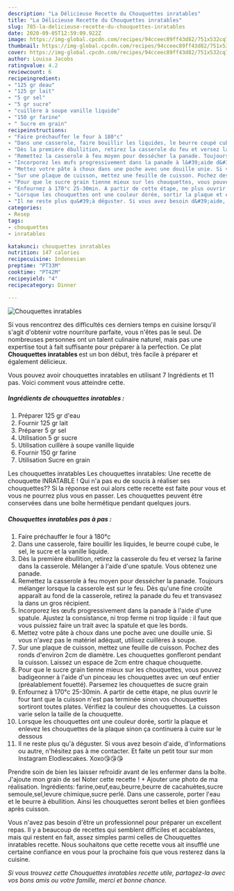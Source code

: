 ```yaml
---
description: "La Délicieuse Recette du Chouquettes inratables"
title: "La Délicieuse Recette du Chouquettes inratables"
slug: 785-la-delicieuse-recette-du-chouquettes-inratables
date: 2020-09-05T12:59:09.922Z
image: https://img-global.cpcdn.com/recipes/94cceec89ff43d82/751x532cq70/chouquettes-inratables-photo-principale-de-la-recette.jpg
thumbnail: https://img-global.cpcdn.com/recipes/94cceec89ff43d82/751x532cq70/chouquettes-inratables-photo-principale-de-la-recette.jpg
cover: https://img-global.cpcdn.com/recipes/94cceec89ff43d82/751x532cq70/chouquettes-inratables-photo-principale-de-la-recette.jpg
author: Louisa Jacobs
ratingvalue: 4.2
reviewcount: 6
recipeingredient:
- "125 gr deau"
- "125 gr lait"
- "5 gr sel"
- "5 gr sucre"
- "cuillère à soupe vanille liquide"
- "150 gr farine"
- " Sucre en grain"
recipeinstructions:
- "Faire préchauffer le four à 180°c"
- "Dans une casserole, faire bouillir les liquides, le beurre coupé cube, le sel, le sucre et la vanille liquide."
- "Dès la première ébullition, retirez la casserole du feu et versez la farine dans la casserole. Mélanger à l&#39;aide d&#39;une spatule. Vous obtenez une panade."
- "Remettez la casserole à feu moyen pour dessécher la panade. Toujours mélanger lorsque la casserole est sur le feu. Dès qu&#39;une fine croûte apparaît au fond de la casserole, retirez la panade du feu et transvasez la dans un gros récipient."
- "Incorporez les œufs progressivement dans la panade à l&#39;aide d&#39;une spatule. Ajustez la consistance, ni trop ferme ni trop liquide : il faut que vous puissiez faire un trait avec la spatule et que les bords."
- "Mettez votre pâte à choux dans une poche avec une douille unie. Si vous n&#39;avez pas le matériel adéquat, utilisez cuillères à soupe."
- "Sur une plaque de cuisson, mettez une feuille de cuisson. Pochez des ronds d&#39;environ 2cm de diamètre. Les chouquettes gonfleront pendant la cuisson. Laissez un espace de 2cm entre chaque chouquette."
- "Pour que le sucre grain tienne mieux sur les chouquettes, vous pouvez badigeonner à l&#39;aide d&#39;un pinceau les chouquettes avec un œuf entier (préalablement fouetté). Parsemez les chouquettes de sucre grain"
- "Enfournez à 170°c 25-30min. A partir de cette étape, ne plus ouvrir le four tant que la cuisson n&#39;est pas terminée sinon vos chouquettes sortiront toutes plates. Vérifiez la couleur des chouquettes. La cuisson varie selon la taille de la chouquette."
- "Lorsque les chouquettes ont une couleur dorée, sortir la plaque et enlevez les chouquettes de la plaque sinon ça continuera à cuire sur le dessous"
- "Il ne reste plus qu&#39;à déguster. Si vous avez besoin d&#39;aide, d&#39;informations ou autre, n&#39;hésitez pas à me contacter. Et faite un petit tour sur mon Instagram Elodiescakes. Xoxo😘😘😘"
categories:
- Resep
tags:
- chouquettes
- inratables

katakunci: chouquettes inratables 
nutrition: 147 calories
recipecuisine: Indonesian
preptime: "PT33M"
cooktime: "PT42M"
recipeyield: "4"
recipecategory: Dinner

---
```



![Chouquettes inratables](https://img-global.cpcdn.com/recipes/94cceec89ff43d82/751x532cq70/chouquettes-inratables-photo-principale-de-la-recette.jpg)

Si vous rencontrez des difficultés ces derniers temps en cuisine lorsqu'il s'agit d'obtenir votre nourriture parfaite, vous n'êtes pas le seul. De nombreuses personnes ont un talent culinaire naturel, mais pas une expertise tout à fait suffisante pour préparer à la perfection. Ce plat <strong> Chouquettes inratables </strong> est un bon début, très facile à préparer et également délicieux.

<!--inarticleads1-->

Vous pouvez avoir chouquettes inratables en utilisant 7 Ingrédients et 11 pas. Voici comment vous atteindre cette.

##### Ingrédients de chouquettes inratables :

1. Préparer 125 gr d&#39;eau
1. Fournir 125 gr lait
1. Préparer 5 gr sel
1. Utilisation 5 gr sucre
1. Utilisation cuillère à soupe vanille liquide
1. Fournir 150 gr farine
1. Utilisation  Sucre en grain


Les chouquettes inratables Les chouquettes inratables: Une recette de chouquette INRATABLE ! Qui n&#39;a pas eu de soucis à réaliser ses chouquettes?? Si la réponse est oui alors cette recette est faite pour vous et vous ne pourrez plus vous en passer. Les chouquettes peuvent être conservées dans une boîte hermétique pendant quelques jours. 

<!--inarticleads2-->

##### Chouquettes inratables pas à pas :

1. Faire préchauffer le four à 180°c
1. Dans une casserole, faire bouillir les liquides, le beurre coupé cube, le sel, le sucre et la vanille liquide.
1. Dès la première ébullition, retirez la casserole du feu et versez la farine dans la casserole. Mélanger à l&#39;aide d&#39;une spatule. Vous obtenez une panade.
1. Remettez la casserole à feu moyen pour dessécher la panade. Toujours mélanger lorsque la casserole est sur le feu. Dès qu&#39;une fine croûte apparaît au fond de la casserole, retirez la panade du feu et transvasez la dans un gros récipient.
1. Incorporez les œufs progressivement dans la panade à l&#39;aide d&#39;une spatule. Ajustez la consistance, ni trop ferme ni trop liquide : il faut que vous puissiez faire un trait avec la spatule et que les bords.
1. Mettez votre pâte à choux dans une poche avec une douille unie. Si vous n&#39;avez pas le matériel adéquat, utilisez cuillères à soupe.
1. Sur une plaque de cuisson, mettez une feuille de cuisson. Pochez des ronds d&#39;environ 2cm de diamètre. Les chouquettes gonfleront pendant la cuisson. Laissez un espace de 2cm entre chaque chouquette.
1. Pour que le sucre grain tienne mieux sur les chouquettes, vous pouvez badigeonner à l&#39;aide d&#39;un pinceau les chouquettes avec un œuf entier (préalablement fouetté). Parsemez les chouquettes de sucre grain
1. Enfournez à 170°c 25-30min. A partir de cette étape, ne plus ouvrir le four tant que la cuisson n&#39;est pas terminée sinon vos chouquettes sortiront toutes plates. Vérifiez la couleur des chouquettes. La cuisson varie selon la taille de la chouquette.
1. Lorsque les chouquettes ont une couleur dorée, sortir la plaque et enlevez les chouquettes de la plaque sinon ça continuera à cuire sur le dessous
1. Il ne reste plus qu&#39;à déguster. Si vous avez besoin d&#39;aide, d&#39;informations ou autre, n&#39;hésitez pas à me contacter. Et faite un petit tour sur mon Instagram Elodiescakes. Xoxo😘😘😘


Prendre soin de bien les laisser refroidir avant de les enfermer dans la boîte. J&#39;ajoute mon grain de sel Noter cette recette ! + Ajouter une photo de ma réalisation. Ingrédients: farine,oeuf,eau,beurre,beurre de cacahuètes,sucre semoule,sel,levure chimique,sucre perlé. Dans une casserole, porter l&#39;eau et le beurre à ébullition. Ainsi les chouquettes seront belles et bien gonflées après cuisson. 

<!--inarticleads1-->

<p>
Vous n'avez pas besoin d'être un professionnel pour préparer un excellent repas. Il y a beaucoup de recettes qui semblent difficiles et accablantes, mais qui restent en fait, assez simples parmi celles de Chouquettes inratables recette. Nous souhaitons que cette recette vous ait insufflé une certaine confiance en vous pour la prochaine fois que vous resterez dans la cuisine.
</p>

<p>
<i>Si vous trouvez cette Chouquettes inratables recette utile, partagez-la avec vos bons amis ou votre famille, merci et bonne chance.</i>
</p>
